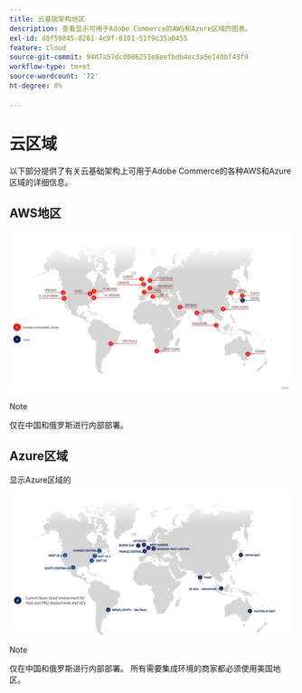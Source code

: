 ```yaml
---
title: 云基础架构地区
description: 查看显示可用于Adobe Commerce的AWS和Azure区域的图表。
exl-id: d8f59845-8281-4c9f-8101-51f9c35a0455
feature: Cloud
source-git-commit: 94d7a57dcd006251e8eefbdb4ec3a5e140bf43f9
workflow-type: tm+mt
source-wordcount: '72'
ht-degree: 0%

---
```


# 云区域

以下部分提供了有关云基础架构上可用于Adobe Commerce的各种AWS和Azure区域的详细信息。

## AWS地区

![显示AWS地区的图表](../../../assets/playbooks/aws-regions.png)

>[!NOTE]
>
> 仅在中国和俄罗斯进行内部部署。

## Azure区域

显示Azure区域的![图表](../../../assets/playbooks/azure-regions.png)

>[!NOTE]
>
> 仅在中国和俄罗斯进行内部部署。 所有需要集成环境的商家都必须使用美国地区。
